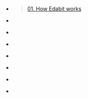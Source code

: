 - > [01. How Edabit works ](./01.%20How%20Edabit%20works.js)

- > []()

- > []()
- > []()
- > []()
- > []()
- > []()
- > []()
